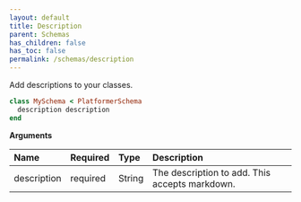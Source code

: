 ```yaml
---
layout: default
title: Description
parent: Schemas
has_children: false
has_toc: false
permalink: /schemas/description
---
```


Add descriptions to your classes.

```ruby
class MySchema < PlatformerSchema
  description description
end
```

**Arguments**

| Name | Required | Type | Description |
|:---|:---|:---|:---|
| description | required | String | The description to add. This accepts markdown. |